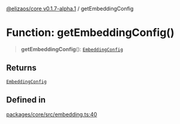 [@elizaos/core v0.1.7-alpha.1](../) / getEmbeddingConfig

# Function: getEmbeddingConfig()

> **getEmbeddingConfig**(): [`EmbeddingConfig`](../type-aliases/EmbeddingConfig.md)

## Returns

[`EmbeddingConfig`](../type-aliases/EmbeddingConfig.md)

## Defined in

[packages/core/src/embedding.ts:40](https://github.com/elizaOS/eliza/blob/main/packages/core/src/embedding.ts#L40)
